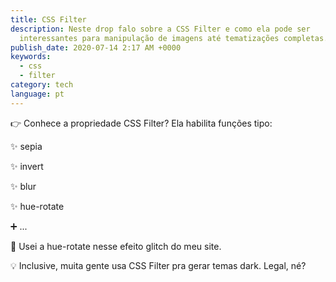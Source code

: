 ```yaml
---
title: CSS Filter
description: Neste drop falo sobre a CSS Filter e como ela pode ser
  interessantes para manipulação de imagens até tematizações completas.
publish_date: 2020-07-14 2:17 AM +0000
keywords:
  - css
  - filter
category: tech
language: pt
---
```


👉 Conhece a propriedade CSS Filter? Ela habilita funções tipo:

✨ sepia

✨ invert

✨ blur

✨ hue-rotate

➕ ...

🎨 Usei a hue-rotate nesse efeito glitch do meu site.

💡 Inclusive, muita gente usa CSS Filter pra gerar temas dark. Legal, né?

<!-- <Video src="https://video.twimg.com/ext_tw_video/1283009605866594308/pu/vid/534x392/oxdoLFbQ8u8JxAsV.mp4?tag=10" /> -->
